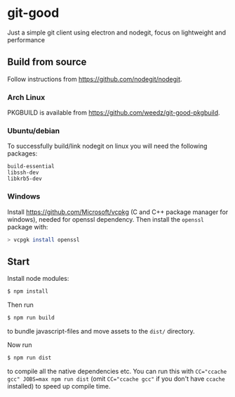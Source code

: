 # git-good
Just a simple git client using electron and nodegit, focus on lightweight and performance

## Build from source

Follow instructions from https://github.com/nodegit/nodegit. 

### Arch Linux

PKGBUILD is available from <https://github.com/weedz/git-good-pkgbuild>. 

### Ubuntu/debian

To successfully build/link nodegit on linux you will need the following packages:
```
build-essential
libssh-dev
libkrb5-dev
```

### Windows

Install https://github.com/Microsoft/vcpkg (C and C++ package manager for windows), needed for openssl dependency. Then install the `openssl` package with:
```bash
> vcpgk install openssl
```

## Start

Install node modules:
```bash
$ npm install
```

Then run
```bash
$ npm run build
```
to bundle javascript-files and move assets to the `dist/` directory.

Now run
```bash
$ npm run dist
```
to compile all the native dependencies etc. You can run this with `CC="ccache gcc" JOBS=max npm run dist` (omit `CC="ccache gcc"` if you don't have `ccache` installed) to speed up compile time.
